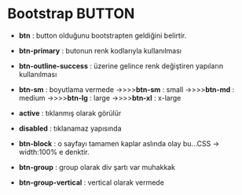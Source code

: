 # Bootstrap BUTTON
- **btn** : button olduğunu bootstrapten geldiğini belirtir.
- **btn-primary** : butonun renk kodlarıyla kullanılması
- **btn-outline-success** : üzerine gelince renk değiştiren yapıların kullanılması 
- **btn-sm** : boyutlama vermede
->>>>**btn-sm**  : small
->>>>**btn-md**  : medium
->>>>**btn-lg**  : large
->>>>**btn-xl**  : x-large

- **active** : tıklanmış olarak görülür
- **disabled** : tıklanamaz yapısında 
- **btn-block** : o sayfayı tamamen kaplar aslında olay bu...CSS -> width:100% e denktir. 
- **btn-group** : group olarak div şartı var muhakkak
- **btn-group-vertical** : vertical olarak vermede 
